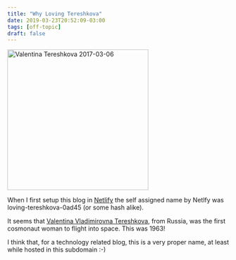 ```yaml
---
title: "Why Loving Tereshkova"
date: 2019-03-23T20:52:09-03:00
tags: [off-topic]
draft: false
---
```

<img src="https://upload.wikimedia.org/wikipedia/commons/4/4a/Valentina_Tereshkova_%282017-03-06%29.jpg" alt="Valentina Tereshkova 2017-03-06" style="width:320px">

When I first setup this blog in [Netlify](http://www.netlify.com) the self assigned name by Netlfy was loving-tereshkova-0ad45 (or some hash alike).

It seems that [Valentina Vladimirovna Tereshkova](https://en.wikipedia.org/wiki/Valentina_Tereshkova), from Russia, was the first cosmonaut woman to flight into space. This was 1963!

I think that, for a technology related blog, this is a very proper name, at least while hosted in this subdomain :-)
